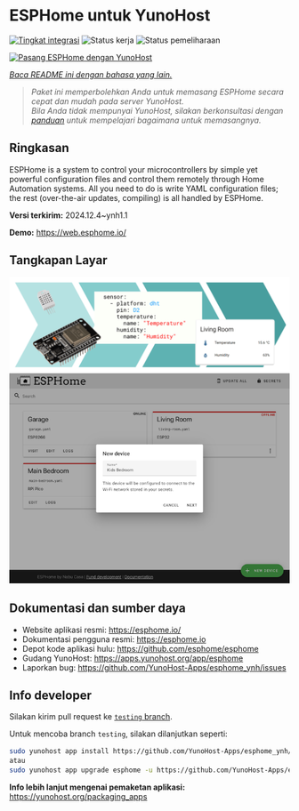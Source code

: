 <!--
N.B.: README ini dibuat secara otomatis oleh <https://github.com/YunoHost/apps/tree/master/tools/readme_generator>
Ini TIDAK boleh diedit dengan tangan.
-->

# ESPHome untuk YunoHost

[![Tingkat integrasi](https://apps.yunohost.org/badge/integration/esphome)](https://ci-apps.yunohost.org/ci/apps/esphome/)
![Status kerja](https://apps.yunohost.org/badge/state/esphome)
![Status pemeliharaan](https://apps.yunohost.org/badge/maintained/esphome)

[![Pasang ESPHome dengan YunoHost](https://install-app.yunohost.org/install-with-yunohost.svg)](https://install-app.yunohost.org/?app=esphome)

*[Baca README ini dengan bahasa yang lain.](./ALL_README.md)*

> *Paket ini memperbolehkan Anda untuk memasang ESPHome secara cepat dan mudah pada server YunoHost.*  
> *Bila Anda tidak mempunyai YunoHost, silakan berkonsultasi dengan [panduan](https://yunohost.org/install) untuk mempelajari bagaimana untuk memasangnya.*

## Ringkasan

ESPHome is a system to control your microcontrollers by simple yet powerful configuration files and control them remotely through Home Automation systems. All you need to do is write YAML configuration files; the rest (over-the-air updates, compiling) is all handled by ESPHome.


**Versi terkirim:** 2024.12.4~ynh1.1

**Demo:** <https://web.esphome.io/>

## Tangkapan Layar

![Tangkapan Layar pada ESPHome](./doc/screenshots/hero.png)
![Tangkapan Layar pada ESPHome](./doc/screenshots/screenshot.png)

## Dokumentasi dan sumber daya

- Website aplikasi resmi: <https://esphome.io/>
- Dokumentasi pengguna resmi: <https://esphome.io>
- Depot kode aplikasi hulu: <https://github.com/esphome/esphome>
- Gudang YunoHost: <https://apps.yunohost.org/app/esphome>
- Laporkan bug: <https://github.com/YunoHost-Apps/esphome_ynh/issues>

## Info developer

Silakan kirim pull request ke [`testing` branch](https://github.com/YunoHost-Apps/esphome_ynh/tree/testing).

Untuk mencoba branch `testing`, silakan dilanjutkan seperti:

```bash
sudo yunohost app install https://github.com/YunoHost-Apps/esphome_ynh/tree/testing --debug
atau
sudo yunohost app upgrade esphome -u https://github.com/YunoHost-Apps/esphome_ynh/tree/testing --debug
```

**Info lebih lanjut mengenai pemaketan aplikasi:** <https://yunohost.org/packaging_apps>
